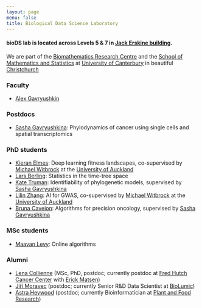 ```yaml
---
layout: page
menu: false
title: Biological Data Science Laboratory
---
```



#### bioDS lab is located across Levels 5 & 7 in [Jack Erskine building](https://goo.gl/maps/nmr6eneSwTB84hhr6).
We are part of the [Biomathematics Research Centre](https://www.canterbury.ac.nz/engineering/schools/mathematics-statistics/our-research/bio/contact-us/) and the [School of Mathematics and Statistics](https://www.canterbury.ac.nz/engineering/schools/mathematics-statistics/) at [University of Canterbury](https://www.canterbury.ac.nz/) in beautiful [Christchurch](https://www.christchurchnz.com/)


### Faculty

- [Alex Gavryushkin](/alex/)


### Postdocs

- [Sasha Gavryushkina](https://www.linkedin.com/in/alexandra-sasha-gavryushkina-5a24a4228/): Phylodynamics of cancer using single cells and spatial transcriptomics


### PhD students

- [Kieran Elmes](/kieran/): Deep learning fitness landscapes, co-supervised by [Michael Witbrock](http://www.science.auckland.ac.nz/people/profile/m-witbrock) at the [University of Auckland](https://www.auckland.ac.nz/en/science/about-the-faculty/school-of-computer-science.html)
- [Lars Berling](https://github.com/Lars-B): Statistics in the time-tree space
- [Kate Truman](/kate/): Identifiability of phylogenetic models, supervised by [Sasha Gavryushkina](https://www.linkedin.com/in/alexandra-sasha-gavryushkina-5a24a4228/)
- [Lilin Zhang](): AI for GWAS, co-supervised by [Michael Witbrock](http://www.science.auckland.ac.nz/people/profile/m-witbrock) at the [University of Auckland](https://www.auckland.ac.nz/en/science/about-the-faculty/school-of-computer-science.html)
- [Bruna Caveion](): Algorithms for precision oncology, supervised by [Sasha Gavryushkina](https://www.linkedin.com/in/alexandra-sasha-gavryushkina-5a24a4228/)


### MSc students

- [Maayan Levy](https://techblog.nz/1906-New-Zealand-team-gains-a-bronze-at-the-International-Olympiad-in-Informatics): Online algorithms


### Alumni

- [Lena Collienne](https://www.lenacoll.de/) (MSc, PhD, postdoc; currently postdoc at [Fred Hutch Cancer Center](https://www.fredhutch.org/en.html) with [Erick Matsen](https://matsen.fhcrc.org/))
- [Jiří Moravec](https://www.linkedin.com/in/ji%C5%99%C3%AD-moravec-2a104815b/) (postdoc; currently Senior R&D Data Scientist at [BioLumic](https://www.biolumic.com/))
- [Astra Heywood](https://www.linkedin.com/in/astra-heywood-a43229163/) (postdoc; currently Bioinformatician at [Plant and Food Research](https://careers.sciencenewzealand.org/plant-and-food-research/about-us))

